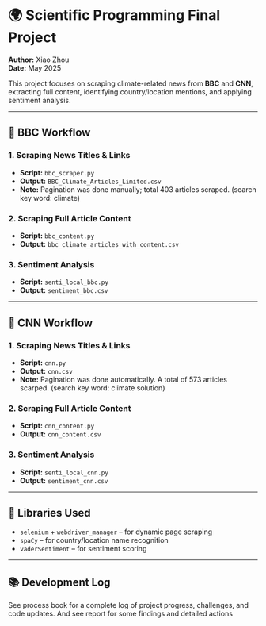 # 🌍 Scientific Programming Final Project

**Author:** Xiao Zhou  
**Date:** May 2025

This project focuses on scraping climate-related news from **BBC** and **CNN**, extracting full content, identifying country/location mentions, and applying sentiment analysis.

---

## 📁 BBC Workflow

### 1. Scraping News Titles & Links
- **Script:** `bbc_scraper.py`
- **Output:** `BBC_Climate_Articles_Limited.csv`  
- **Note:** Pagination was done manually; total 403 articles scraped. (search key word: climate)

### 2. Scraping Full Article Content
- **Script:** `bbc_content.py`
- **Output:** `bbc_climate_articles_with_content.csv`

### 3. Sentiment Analysis
- **Script:** `senti_local_bbc.py`
- **Output:** `sentiment_bbc.csv`

---

## 📁 CNN Workflow

### 1. Scraping News Titles & Links
- **Script:** `cnn.py`
- **Output:** `cnn.csv`
- **Note:**  Pagination was done automatically. A total of 573 articles scarped. (search key word: climate solution)

### 2. Scraping Full Article Content
- **Script:** `cnn_content.py`
- **Output:** `cnn_content.csv`

### 3. Sentiment Analysis
- **Script:** `senti_local_cnn.py`
- **Output:** `sentiment_cnn.csv`

---

## 🧠 Libraries Used

- `selenium` + `webdriver_manager` – for dynamic page scraping
- `spaCy` – for country/location name recognition
- `vaderSentiment` – for sentiment scoring

---

## 📚 Development Log

See process book for a complete log of project progress, challenges, and code updates.
And see report for some findings and detailed actions

